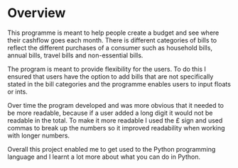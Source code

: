 # Overview
This programme is meant to help people create a budget and see where their cashflow goes each month. There is different categories of bills to reflect the different purchases of a consumer such as household bills, annual bills, travel bills and non-essential bills.

The program is meant to provide flexibility for the users. To do this I ensured that users have the option to add bills that are not specifically stated in the bill categories and the programme enables users to input floats or ints.

Over time the program developed and was more obvious that it needed to be more readable, because if a user added a long digit it would not be readable in the total. To make it more readable I used the £ sign and used commas to break up the numbers so it improved readability when working with longer numbers.

Overall this project enabled me to get used to the Python programming language and I learnt a lot more about what you can do in Python.